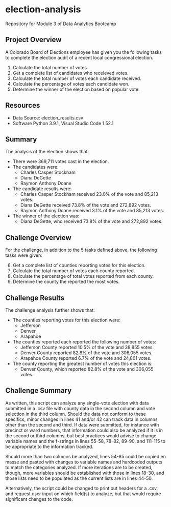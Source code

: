 # election-analysis
Repository for Module 3 of Data Analytics Bootcamp

## Project Overview
A Colorado Board of Elections employee has given you the following tasks to complete the election audit of a recent local congressional election.

1. Calculate the total number of votes.
2. Get a complete list of candidates who receieved votes.
3. Calculate the total number of votes each candidate received.
4. Calculate the percentage of votes each candidate won.
5. Determine the winner of the election based on popular vote.

## Resources
- Data Source: election_results.csv
- Software Python 3.9.1, Visual Studio Code 1.52.1

## Summary
The analysis of the election shows that:
- There were 369,711 votes cast in the election.
- The candidates were:
  - Charles Casper Stockham
  - Diana DeGette
  - Raymon Anthony Doane
- The candidate results were:
  - Charles Casper Stockham received 23.0% of the vote and 85,213 votes.
  - Diana DeGette received 73.8% of the vote and 272,892 votes.
  - Raymon Anthony Doane received 3.1% of the vote and 85,213 votes.
- The winner of the election was:
  - Diana DeGette, who received 73.8% of the vote and 272,892 votes.
  
## Challenge Overview
For the challenge, in addition to the 5 tasks defined above, the following tasks were given:

6. Get a complete list of counties reporting votes for this election.
7. Calculate the total number of votes each county reported.
8. Calculate the percentage of total votes reported from each county.
9. Determine the county the reported the most votes.

## Challenge Results
The challenge analysis further shows that:

- The counties reporting votes for this election were:
  - Jefferson
  - Denver
  - Arapahoe
- The counties reported each reported the following number of votes:
  - Jefferson County reported 10.5% of the vote and 38,855 votes.
  - Denver County reported 82.8% of the vote and 306,055 votes.
  - Arapahoe County reported 6.7% of the vote and 24,801 votes.
- The county reporting the greatest number of votes this election is:
  - Denver County, which reported 82.8% of the vote and 306,055 votes.
  
## Challenge Summary
As written, this script can analyze any single-vote election with data submitted in a .csv file with county data in the second column and vote selection in the third column.
Should the data not conform to these specifics, minor changes in lines 41 and/or 42 can track data in columns other than the second and third. If data were submitted, for instance with precinct or ward numbers, that information could also be analyzed if it is in the second or third columns, but best practices would advise to change variable names and the f-strings in lines 55-58, 78-82, 89-90, and 111-115 to be appropriate to the information tracked. 

Should more than two columns be analyzed, lines 54-85 could be copied en masse and pasted with changes to variable names and hardcoded outputs to match the categories analyzed. If more iterations are to be created, though, more variables should be established with those in lines 18-30, and those lists need to be populated as the current lists are in lines 44-50.

Alternatively, the script could be changed to print out headers for a .csv, and request user input on which field(s) to analyze, but that would require significant changes to the code.
